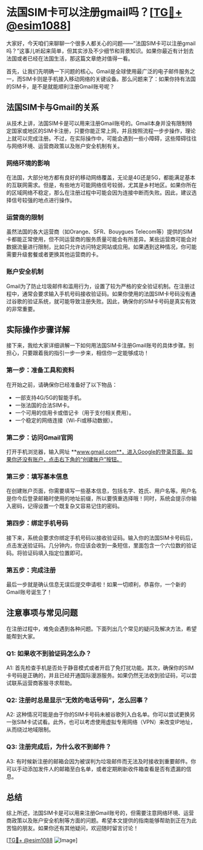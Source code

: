 # 法国SIM卡可以注册gmail吗？[[TG💪+ @esim1088](https://t.me/s/esim1088)]

大家好，今天咱们来聊聊一个很多人都关心的问题——“法国SIM卡可以注册gmail吗？”这事儿听起来简单，但其实涉及不少细节和背景知识。如果你最近有计划去法国或者已经在法国生活，那这篇文章绝对值得一看。

首先，让我们先明确一下问题的核心。Gmail是全球使用最广泛的电子邮件服务之一，而SIM卡则是手机接入移动网络的关键设备。那么问题来了：如果你持有法国的SIM卡，是不是就能顺利注册Gmail账号呢？

## 法国SIM卡与Gmail的关系

从技术上讲，法国SIM卡是可以用来注册Gmail账号的。Gmail本身并没有限制特定国家或地区的SIM卡注册，只要你能正常上网，并且按照流程一步步操作，理论上就可以完成注册。不过，在实际操作中，可能会遇到一些小障碍，这些障碍往往与网络环境、运营商政策以及账户安全机制有关。

### 网络环境的影响

在法国，大部分地方都有良好的移动网络覆盖，无论是4G还是5G，都能满足基本的互联网需求。但是，有些地方可能网络信号较弱，尤其是乡村地区。如果你所在的区域网络不稳定，那么在注册过程中可能会因为连接中断而失败。因此，建议选择信号较强的地点进行操作。

### 运营商的限制

虽然法国的各大运营商（如Orange、SFR、Bouygues Telecom等）提供的SIM卡都能正常使用，但不同运营商的服务质量可能会有所差异。某些运营商可能会对数据流量进行限制，比如只允许访问特定网站或应用。如果遇到这种情况，你可能需要升级套餐或者更换其他运营商的卡。

### 账户安全机制

Gmail为了防止垃圾邮件和滥用行为，设置了较为严格的安全验证机制。在注册过程中，通常会要求输入手机号码接收验证码。如果你使用的法国SIM卡号码没有通过谷歌的验证系统，就可能导致注册失败。因此，确保你的SIM卡号码是真实有效的非常重要。

## 实际操作步骤详解

接下来，我给大家详细讲解一下如何用法国SIM卡注册Gmail账号的具体步骤。别担心，只要跟着我的指引一步一步来，相信你一定能够成功！

### 第一步：准备工具和资料

在开始之前，请确保你已经准备好了以下物品：

- 一部支持4G/5G的智能手机。
- 一张法国的合法SIM卡。
- 一个可用的信用卡或借记卡（用于支付相关费用）。
- 一个稳定的网络连接（Wi-Fi或移动数据）。

### 第二步：访问Gmail官网

打开手机浏览器，输入网址 **www.gmail.com**，进入Google的登录页面。如果你还没有账户，点击右下角的“创建账户”按钮。

### 第三步：填写基本信息

在创建账户页面，你需要填写一些基本信息，包括名字、姓氏、用户名等。用户名是你今后登录邮箱时使用的地址前缀，所以要慎重选择哦！同时，系统会提示你输入密码，记得设置一个既复杂又容易记住的密码。

### 第四步：绑定手机号码

接下来，系统会要求你绑定手机号码以接收验证码。输入你的法国SIM卡号码后，点击发送验证码。几分钟内，你应该会收到一条短信，里面包含一个六位数的验证码。将验证码填入指定位置即可。

### 第五步：完成注册

最后一步就是确认信息无误后提交申请啦！如果一切顺利，恭喜你，一个新的Gmail账号诞生了！

## 注意事项与常见问题

在注册过程中，难免会遇到各种问题。下面列出几个常见的疑问及解决方法，希望能帮到大家。

### Q1: 如果收不到验证码怎么办？

A1: 首先检查手机是否处于静音模式或者开启了免打扰功能。其次，确保你的SIM卡号码是正确的，并且已经开通国际漫游服务。如果仍然无法收到验证码，可以尝试联系运营商客服寻求帮助。

### Q2: 注册时总是显示“无效的电话号码”，怎么回事？

A2: 这种情况可能是由于你的SIM卡号码未被谷歌列入白名单。你可以尝试更换另一张SIM卡试试看。此外，也可以考虑使用虚拟专用网络（VPN）来改变IP地址，从而绕过地域限制。

### Q3: 注册完成后，为什么收不到邮件？

A3: 有时候新注册的邮箱会因为被误判为垃圾邮件而无法及时接收到重要邮件。你可以手动添加发件人的邮箱至白名单，或者定期刷新收件箱查看是否有遗漏的信息。

## 总结

综上所述，法国SIM卡是可以用来注册Gmail账号的，但需要注意网络环境、运营商政策以及账户安全机制等方面的问题。希望本文提供的指南能够帮助到正在为此苦恼的朋友。如果你还有其他疑问，欢迎随时留言讨论！

[[TG💪+ @esim1088](https://t.me/s/esim1088) ![Image](https://i.postimg.cc/4NQfJmqS/Snipaste-2025-05-13-00-14-12.png)]